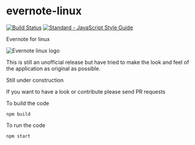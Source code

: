# evernote-linux 
[![Build Status](https://travis-ci.org/Deepankar01/evernote-linux.svg?branch=master)](https://travis-ci.org/Deepankar01/evernote-linux) [![Standard - JavaScript Style Guide](https://img.shields.io/badge/code_style-standard-brightgreen.svg)](http://standardjs.com/)

Evernote for linux

![Evernote linux logo](http://github.com/evernote-linux/screenshots/evernote-linux-logo.png)

This is still an unofficial release but have tried to make the look and feel of the application as original as possible. 

Still under construction 

If you want to have a look or contribute please send PR requests

 To build the code

```shell
npm build
```

To run the code

```shell
npm start
```

